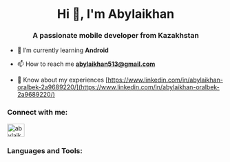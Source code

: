 <h1 align="center">Hi 👋, I'm Abylaikhan</h1>
<h3 align="center">A passionate mobile developer from Kazakhstan</h3>

- 🌱 I’m currently learning **Android**

- 📫 How to reach me **abylaikhan513@gmail.com**

- 📄 Know about my experiences [https://www.linkedin.com/in/abylaikhan-oralbek-2a9689220/](https://www.linkedin.com/in/abylaikhan-oralbek-2a9689220/)

<h3 align="left">Connect with me:</h3>
<p align="left">
<a href="https://linkedin.com/in/abylaikhan oralbek" target="blank"><img align="center" src="https://raw.githubusercontent.com/rahuldkjain/github-profile-readme-generator/master/src/images/icons/Social/linked-in-alt.svg" alt="abylaikhan oralbek" height="30" width="40" /></a>
</p>

<h3 align="left">Languages and Tools:</h3>
